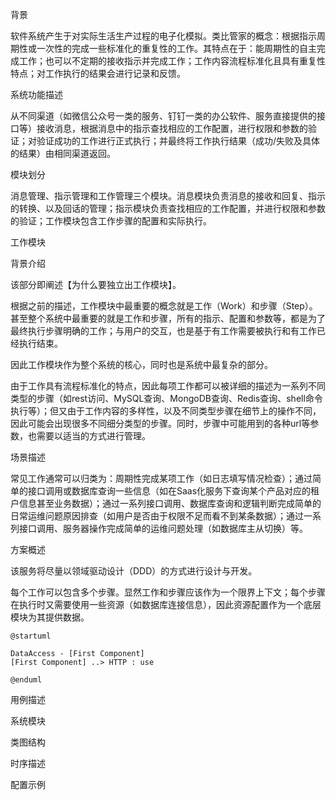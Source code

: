 背景

软件系统产生于对实际生活生产过程的电子化模拟。类比管家的概念：根据指示周期性或一次性的完成一些标准化的重复性的工作。其特点在于：能周期性的自主完成工作；也可以不定期的接收指示并完成工作；工作内容流程标准化且具有重复性特点；对工作执行的结果会进行记录和反馈。

系统功能描述

从不同渠道（如微信公众号一类的服务、钉钉一类的办公软件、服务直接提供的接口等）接收消息，根据消息中的指示查找相应的工作配置，进行权限和参数的验证；对验证成功的工作进行正式执行；并最终将工作执行结果（成功/失败及具体的结果）由相同渠道返回。

模块划分

消息管理、指示管理和工作管理三个模块。消息模块负责消息的接收和回复、指示的转换、以及回话的管理；指示模块负责查找相应的工作配置，并进行权限和参数的验证；工作模块包含工作步骤的配置和实际执行。

工作模块

背景介绍

该部分即阐述【为什么要独立出工作模块】。

根据之前的描述，工作模块中最重要的概念就是工作（Work）和步骤（Step）。甚至整个系统中最重要的就是工作和步骤，所有的指示、配置和参数等，都是为了最终执行步骤明确的工作；与用户的交互，也是基于有工作需要被执行和有工作已经执行结束。

因此工作模块作为整个系统的核心，同时也是系统中最复杂的部分。

由于工作具有流程标准化的特点，因此每项工作都可以被详细的描述为一系列不同类型的步骤（如rest访问、MySQL查询、MongoDB查询、Redis查询、shell命令执行等）；但又由于工作内容的多样性，以及不同类型步骤在细节上的操作不同，因此可能会出现很多不同细分类型的步骤。同时，步骤中可能用到的各种url等参数，也需要以适当的方式进行管理。

场景描述

常见工作通常可以归类为：周期性完成某项工作（如日志填写情况检查）；通过简单的接口调用或数据库查询一些信息（如在Saas化服务下查询某个产品对应的租户信息甚至业务数据）；通过一系列接口调用、数据库查询和逻辑判断完成简单的日常运维问题原因排查（如用户是否由于权限不足而看不到某条数据）；通过一系列接口调用、服务器操作完成简单的运维问题处理（如数据库主从切换）等。

方案概述

该服务将尽量以领域驱动设计（DDD）的方式进行设计与开发。

每个工作可以包含多个步骤。显然工作和步骤应该作为一个限界上下文；每个步骤在执行时又需要使用一些资源（如数据库连接信息），因此资源配置作为一个底层模块为其提供数据。

```plantuml
@startuml

DataAccess - [First Component]
[First Component] ..> HTTP : use

@enduml
```



用例描述

系统模块

类图结构

时序描述

配置示例